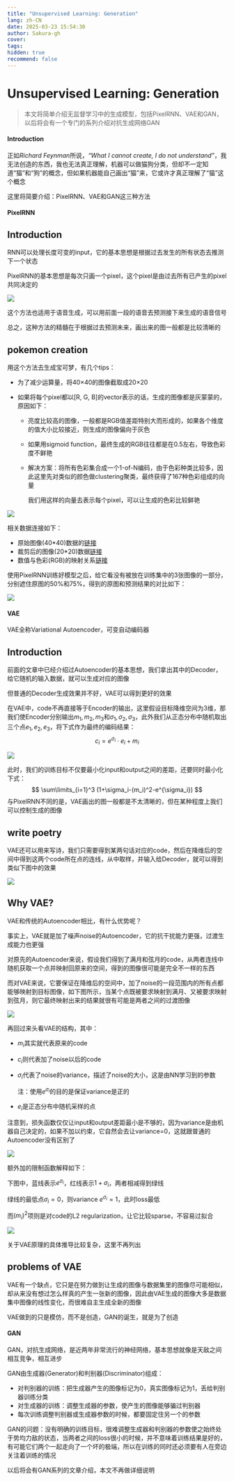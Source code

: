 ```yaml
---
title: "Unsupervised Learning: Generation"
lang: zh-CN
date: 2025-03-23 15:54:30
author: Sakura-gh
cover:
tags:
hidden: true
recommend: false
---
```


# Unsupervised Learning: Generation

> 本文将简单介绍无监督学习中的生成模型，包括PixelRNN、VAE和GAN，以后将会有一个专门的系列介绍对抗生成网络GAN

#### Introduction

正如*Richard Feynman*所说，*“What I cannot create, I do not understand”*，我无法创造的东西，我也无法真正理解，机器可以做猫狗分类，但却不一定知道“猫”和“狗”的概念，但如果机器能自己画出“猫”来，它或许才真正理解了“猫”这个概念

这里将简要介绍：PixelRNN、VAE和GAN这三种方法

#### PixelRNN

## Introduction

RNN可以处理长度可变的input，它的基本思想是根据过去发生的所有状态去推测下一个状态

PixelRNN的基本思想是每次只画一个pixel，这个pixel是由过去所有已产生的pixel共同决定的

![](https://cdn.jsdelivr.net/gh/makaspacex/PictureZone@main/libs/mlnotes/img/pixel-rnn.png)

这个方法也适用于语音生成，可以用前面一段的语音去预测接下来生成的语音信号

总之，这种方法的精髓在于根据过去预测未来，画出来的图一般都是比较清晰的

## pokemon creation

用这个方法去生成宝可梦，有几个tips：

- 为了减少运算量，将40×40的图像截取成20×20

- 如果将每个pixel都以[R, G, B]的vector表示的话，生成的图像都是灰蒙蒙的，原因如下：

    - 亮度比较高的图像，一般都是RGB值差距特别大而形成的，如果各个维度的值大小比较接近，则生成的图像偏向于灰色

    - 如果用sigmoid function，最终生成的RGB往往都是在0.5左右，导致色彩度不鲜艳

    - 解决方案：将所有色彩集合成一个1-of-N编码，由于色彩种类比较多，因此这里先对类似的颜色做clustering聚类，最终获得了167种色彩组成的向量

        我们用这样的向量去表示每个pixel，可以让生成的色彩比较鲜艳

![](https://cdn.jsdelivr.net/gh/makaspacex/PictureZone@main/libs/mlnotes/img/pixel-rnn-pokemon.png)

相关数据连接如下：

- 原始图像(40\*40)数据的[链接](http://speech.ee.ntu.edu.tw/~tlkagk/courses/ML_2016/Pokemon_creation/image.rar)
- 裁剪后的图像(20\*20)数据[链接](http://speech.ee.ntu.edu.tw/~tlkagk/courses/ML_2016/Pokemon_creation/pixel_color.txt)
- 数值与色彩(RGB)的映射关系[链接](http://speech.ee.ntu.edu.tw/~tlkagk/courses/ML_2016/Pokemon_creation/colormap.txt)

使用PixelRNN训练好模型之后，给它看没有被放在训练集中的3张图像的一部分，分别遮住原图的50%和75%，得到的原图和预测结果的对比如下：

![](https://cdn.jsdelivr.net/gh/makaspacex/PictureZone@main/libs/mlnotes/img/pixel-rnn-pokemon2.png)

#### VAE

VAE全称Variational Autoencoder，可变自动编码器

## Introduction

前面的文章中已经介绍过Autoencoder的基本思想，我们拿出其中的Decoder，给它随机的输入数据，就可以生成对应的图像

但普通的Decoder生成效果并不好，VAE可以得到更好的效果

在VAE中，code不再直接等于Encoder的输出，这里假设目标降维空间为3维，那我们使Encoder分别输出$m_1,m_2,m_3$和$\sigma_1,\sigma_2,\sigma_3$，此外我们从正态分布中随机取出三个点$e_1,e_2,e_3$，将下式作为最终的编码结果：
$$
c_i = e^{\sigma_i}\cdot e_i+m_i
$$

![](https://cdn.jsdelivr.net/gh/makaspacex/PictureZone@main/libs/mlnotes/img/vae.png)

此时，我们的训练目标不仅要最小化input和output之间的差距，还要同时最小化下式：
$$
\sum\limits_{i=1}^3 (1+\sigma_i-(m_i)^2-e^{\sigma_i})
$$
与PixelRNN不同的是，VAE画出的图一般都是不太清晰的，但在某种程度上我们可以控制生成的图像

## write poetry

VAE还可以用来写诗，我们只需要得到某两句话对应的code，然后在降维后的空间中得到这两个code所在点的连线，从中取样，并输入给Decoder，就可以得到类似下图中的效果

![](https://cdn.jsdelivr.net/gh/makaspacex/PictureZone@main/libs/mlnotes/img/vae-poetry.png)

## Why VAE?

VAE和传统的Autoencoder相比，有什么优势呢？

事实上，VAE就是加了噪声noise的Autoencoder，它的抗干扰能力更强，过渡生成能力也更强

对原先的Autoencoder来说，假设我们得到了满月和弦月的code，从两者连线中随机获取一个点并映射回原来的空间，得到的图像很可能是完全不一样的东西

而对VAE来说，它要保证在降维后的空间中，加了noise的一段范围内的所有点都能够映射到目标图像，如下图所示，当某个点既被要求映射到满月、又被要求映射到弦月，则它最终映射出来的结果就很有可能是两者之间的过渡图像

![](https://cdn.jsdelivr.net/gh/makaspacex/PictureZone@main/libs/mlnotes/img/vae-why.png)

再回过来头看VAE的结构，其中：

- $m_i$其实就代表原来的code

- $c_i$则代表加了noise以后的code

- $\sigma_i$代表了noise的variance，描述了noise的大小，这是由NN学习到的参数

    注：使用$e^{\sigma_i}$的目的是保证variance是正的

- $e_i$是正态分布中随机采样的点

注意到，损失函数仅仅让input和output差距最小是不够的，因为variance是由机器自己决定的，如果不加以约束，它自然会去让variance=0，这就跟普通的Autoencoder没有区别了

![](https://cdn.jsdelivr.net/gh/makaspacex/PictureZone@main/libs/mlnotes/img/vae-why2.png)

额外加的限制函数解释如下：

下图中，蓝线表示$e^{\sigma_i}$，红线表示$1+\sigma_i$，两者相减得到绿线

绿线的最低点$\sigma_i=0$，则variance $e^{\sigma_i}=1$，此时loss最低

而$(m_i)^2$项则是对code的L2 regularization，让它比较sparse，不容易过拟合

![](https://cdn.jsdelivr.net/gh/makaspacex/PictureZone@main/libs/mlnotes/img/vae-why3.png)

关于VAE原理的具体推导比较复杂，这里不再列出

## problems of VAE

VAE有一个缺点，它只是在努力做到让生成的图像与数据集里的图像尽可能相似，却从来没有想过怎么样真的产生一张新的图像，因此由VAE生成的图像大多是数据集中图像的线性变化，而很难自主生成全新的图像

VAE做到的只是模仿，而不是创造，GAN的诞生，就是为了创造

#### GAN

GAN，对抗生成网络，是近两年非常流行的神经网络，基本思想就像是天敌之间相互竞争，相互进步

GAN由生成器(Generator)和判别器(Discriminator)组成：

- 对判别器的训练：把生成器产生的图像标记为0，真实图像标记为1，丢给判别器训练分类
- 对生成器的训练：调整生成器的参数，使产生的图像能够骗过判别器
- 每次训练调整判别器或生成器参数的时候，都要固定住另一个的参数

GAN的问题：没有明确的训练目标，很难调整生成器和判别器的参数使之始终处于势均力敌的状态，当两者之间的loss很小的时候，并不意味着训练结果是好的，有可能它们两个一起走向了一个坏的极端，所以在训练的同时还必须要有人在旁边关注着训练的情况

以后将会有GAN系列的文章介绍，本文不再做详细说明